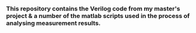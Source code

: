 ### This repository contains the Verilog code from my master's project & a number of the matlab scripts used in the process of analysing measurement results.

